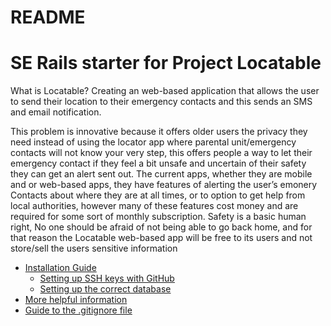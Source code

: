 # README

# SE Rails starter for Project Locatable

What is Locatable?
Creating an web-based application that allows the user to send their location to their emergency contacts and this sends an SMS and email notification.

This problem is innovative because it offers older users the privacy they need instead of using the locator 
app where parental unit/emergency contacts will not know your very step, this offers people a way to let 
their emergency contact if they feel a bit unsafe and uncertain of their safety they can get an alert sent out. The 
current apps, whether they are mobile and or web-based apps, they have features of alerting the user’s emonery 
Contacts about where they are at all times, or to option to get help from local authorities, however many of 
these features cost money and are required for some sort of monthly subscription. Safety is a basic human right,
No one should be afraid of not being able to go back home, and for that reason the Locatable web-based app 
will be free to its users and not store/sell the users sensitive information


* [Installation Guide](docs/Installation_Guide.md)
  * [Setting up SSH keys with GitHub](docs/Setting_up_SSH_keys_GitHub.md)
  * [Setting up the correct database](docs/SQLite3_to_Postgres_on_Rails.md)
* [More helpful information](docs/More_helpful_info.md)
* [Guide to the .gitignore file](docs/.gitignore_Guide.md)
